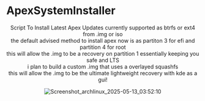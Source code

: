 # ApexSystemInstaller
<div align="center">
Script To Install Latest Apex Updates currently supported as btrfs or ext4 from .img or iso
<div align="center">
the default advised method to install apex now is as partiton 3 for efi and partition 4 for root 
<div align="center">
  this will allow the .img to be a recovery on partition 1 essentially keeping you safe and LTS
<div align="center">
i plan to build a custom .img that uses a overlayed squashfs 
  <div align="center">
  this will allow the .img to be the ultimate lightweight recovery with kde as a gui!

![Screenshot_archlinux_2025-05-13_03:52:10](https://github.com/user-attachments/assets/3ac54793-55a2-4293-ab8a-aa680fe18eb5)
